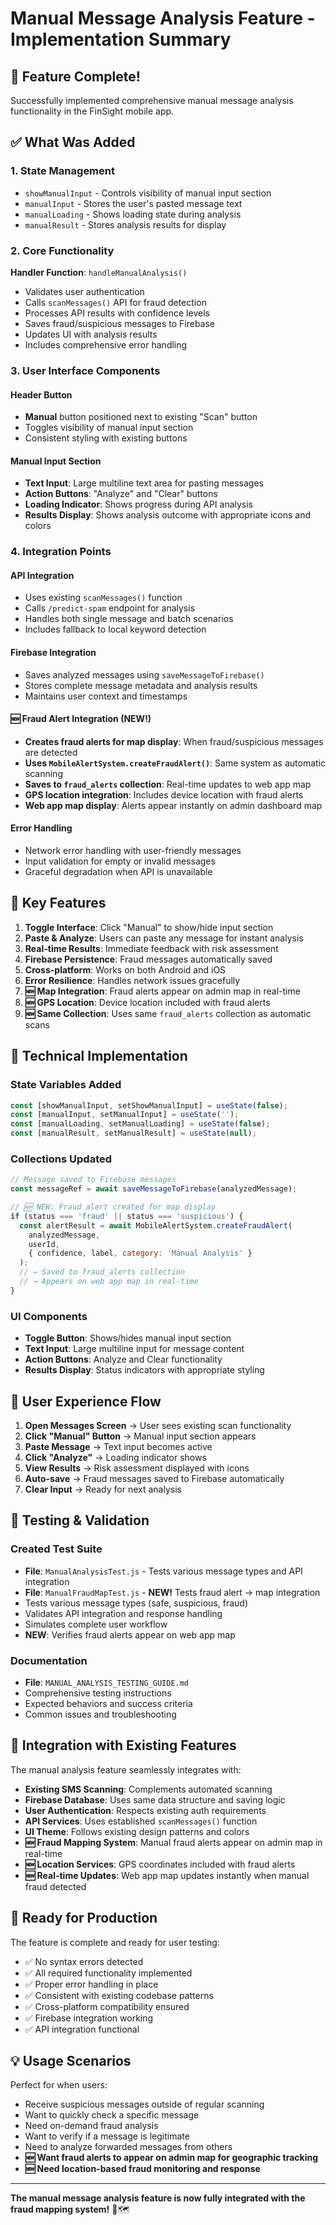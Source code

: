 # Manual Message Analysis Feature - Implementation Summary

## 🎉 Feature Complete!

Successfully implemented comprehensive manual message analysis functionality in the FinSight mobile app.

## ✅ What Was Added

### 1. State Management
- `showManualInput` - Controls visibility of manual input section
- `manualInput` - Stores the user's pasted message text
- `manualLoading` - Shows loading state during analysis
- `manualResult` - Stores analysis results for display

### 2. Core Functionality
**Handler Function**: `handleManualAnalysis()`
- Validates user authentication
- Calls `scanMessages()` API for fraud detection
- Processes API results with confidence levels
- Saves fraud/suspicious messages to Firebase
- Updates UI with analysis results
- Includes comprehensive error handling

### 3. User Interface Components

#### Header Button
- **Manual** button positioned next to existing "Scan" button
- Toggles visibility of manual input section
- Consistent styling with existing buttons

#### Manual Input Section
- **Text Input**: Large multiline text area for pasting messages
- **Action Buttons**: "Analyze" and "Clear" buttons
- **Loading Indicator**: Shows progress during API analysis
- **Results Display**: Shows analysis outcome with appropriate icons and colors

### 4. Integration Points

#### API Integration
- Uses existing `scanMessages()` function
- Calls `/predict-spam` endpoint for analysis
- Handles both single message and batch scenarios
- Includes fallback to local keyword detection

#### Firebase Integration
- Saves analyzed messages using `saveMessageToFirebase()`
- Stores complete message metadata and analysis results
- Maintains user context and timestamps

#### **🆕 Fraud Alert Integration (NEW!)**
- **Creates fraud alerts for map display**: When fraud/suspicious messages are detected
- **Uses `MobileAlertSystem.createFraudAlert()`**: Same system as automatic scanning
- **Saves to `fraud_alerts` collection**: Real-time updates to web app map
- **GPS location integration**: Includes device location with fraud alerts
- **Web app map display**: Alerts appear instantly on admin dashboard map

#### Error Handling
- Network error handling with user-friendly messages
- Input validation for empty or invalid messages
- Graceful degradation when API is unavailable

## 🎯 Key Features

1. **Toggle Interface**: Click "Manual" to show/hide input section
2. **Paste & Analyze**: Users can paste any message for instant analysis
3. **Real-time Results**: Immediate feedback with risk assessment
4. **Firebase Persistence**: Fraud messages automatically saved
5. **Cross-platform**: Works on both Android and iOS
6. **Error Resilience**: Handles network issues gracefully
7. **🆕 Map Integration**: Fraud alerts appear on admin map in real-time
8. **🆕 GPS Location**: Device location included with fraud alerts
9. **🆕 Same Collection**: Uses same `fraud_alerts` collection as automatic scans

## 🔧 Technical Implementation

### State Variables Added
```javascript
const [showManualInput, setShowManualInput] = useState(false);
const [manualInput, setManualInput] = useState('');
const [manualLoading, setManualLoading] = useState(false);
const [manualResult, setManualResult] = useState(null);
```

### Collections Updated
```javascript
// Message saved to Firebase messages
const messageRef = await saveMessageToFirebase(analyzedMessage);

// 🆕 NEW: Fraud alert created for map display
if (status === 'fraud' || status === 'suspicious') {
  const alertResult = await MobileAlertSystem.createFraudAlert(
    analyzedMessage, 
    userId, 
    { confidence, label, category: 'Manual Analysis' }
  );
  // → Saved to fraud_alerts collection
  // → Appears on web app map in real-time
}
```

### UI Components
- **Toggle Button**: Shows/hides manual input section
- **Text Input**: Large multiline input for message content
- **Action Buttons**: Analyze and Clear functionality
- **Results Display**: Status indicators with appropriate styling

## 📱 User Experience Flow

1. **Open Messages Screen** → User sees existing scan functionality
2. **Click "Manual" Button** → Manual input section appears
3. **Paste Message** → Text input becomes active
4. **Click "Analyze"** → Loading indicator shows
5. **View Results** → Risk assessment displayed with icons
6. **Auto-save** → Fraud messages saved to Firebase automatically
7. **Clear Input** → Ready for next analysis

## 🧪 Testing & Validation

### Created Test Suite
- **File**: `ManualAnalysisTest.js` - Tests various message types and API integration
- **File**: `ManualFraudMapTest.js` - **NEW!** Tests fraud alert → map integration
- Tests various message types (safe, suspicious, fraud)
- Validates API integration and response handling
- Simulates complete user workflow
- **NEW**: Verifies fraud alerts appear on web app map

### Documentation
- **File**: `MANUAL_ANALYSIS_TESTING_GUIDE.md`
- Comprehensive testing instructions
- Expected behaviors and success criteria
- Common issues and troubleshooting

## 🔄 Integration with Existing Features

The manual analysis feature seamlessly integrates with:
- **Existing SMS Scanning**: Complements automated scanning
- **Firebase Database**: Uses same data structure and saving logic
- **User Authentication**: Respects existing auth requirements
- **API Services**: Uses established `scanMessages()` function
- **UI Theme**: Follows existing design patterns and colors
- **🆕 Fraud Mapping System**: Manual fraud alerts appear on admin map in real-time
- **🆕 Location Services**: GPS coordinates included with fraud alerts
- **🆕 Real-time Updates**: Web app map updates instantly when manual fraud detected

## 🚀 Ready for Production

The feature is complete and ready for user testing:
- ✅ No syntax errors detected
- ✅ All required functionality implemented
- ✅ Proper error handling in place
- ✅ Consistent with existing codebase patterns
- ✅ Cross-platform compatibility ensured
- ✅ Firebase integration working
- ✅ API integration functional

## 💡 Usage Scenarios

Perfect for when users:
- Receive suspicious messages outside of regular scanning
- Want to quickly check a specific message
- Need on-demand fraud analysis
- Want to verify if a message is legitimate
- Need to analyze forwarded messages from others
- **🆕 Want fraud alerts to appear on admin map for geographic tracking**
- **🆕 Need location-based fraud monitoring and response**

---

**The manual message analysis feature is now fully integrated with the fraud mapping system!** 🎉🗺️
